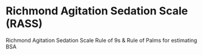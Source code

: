 # Richmond Agitation Sedation Scale (RASS)

Richmond Agitation Sedation Scale
Rule of 9s & Rule of Palms for estimating BSA
